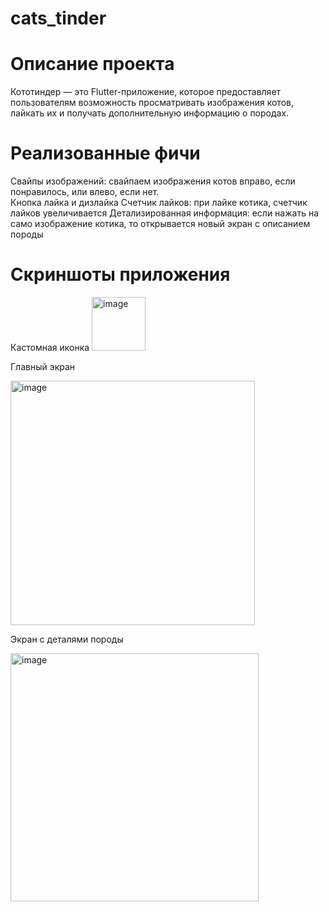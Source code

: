 # cats_tinder

# Описание проекта
Кототиндер — это Flutter-приложение, которое предоставляет пользователям возможность просматривать изображения котов, лайкать их и получать дополнительную информацию о породах. 

# Реализованные фичи
Свайпы изображений: свайпаем изображения котов вправо, если понравилось, или влево, если нет. <br>
Кнопка лайка и дизлайка
Счетчик лайков: при лайке котика, счетчик лайков увеличивается
Детализированная информация: если нажать на само изображение котика, то открывается новый экран с описанием породы


# Скриншоты приложения

Кастомная иконка 
<img width="86" alt="image" src="https://github.com/user-attachments/assets/5eff53ce-1326-4e6b-bf80-7b39befb52ee" />

Главный экран

<img width="391" alt="image" src="https://github.com/user-attachments/assets/02eedbc4-b160-4e49-9aa2-ad89307f78bc" />


Экран с деталями породы

<img width="397" alt="image" src="https://github.com/user-attachments/assets/c06b6687-8426-485d-b69b-8068ac3d0e23" />

